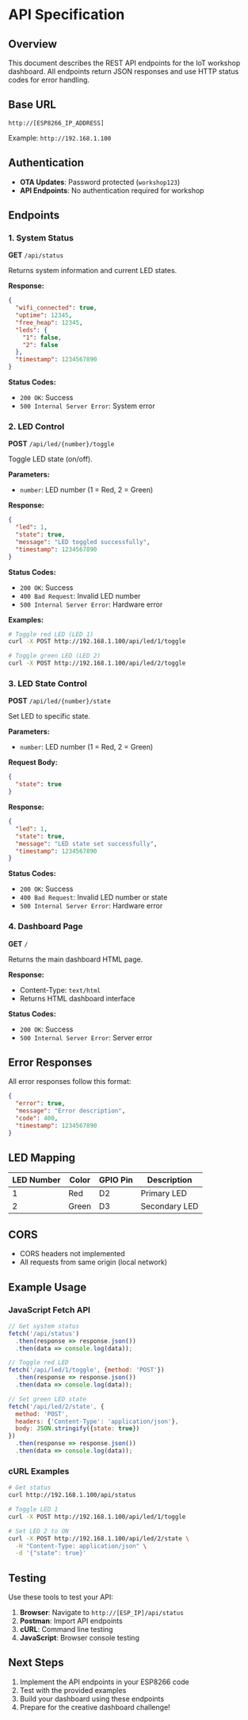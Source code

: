 # API Specification

## Overview

This document describes the REST API endpoints for the IoT workshop dashboard. All endpoints return JSON responses and use HTTP status codes for error handling.

## Base URL

```
http://[ESP8266_IP_ADDRESS]
```

Example: `http://192.168.1.100`

## Authentication

- **OTA Updates**: Password protected (`workshop123`)
- **API Endpoints**: No authentication required for workshop

## Endpoints

### 1. System Status

**GET** `/api/status`

Returns system information and current LED states.

**Response:**
```json
{
  "wifi_connected": true,
  "uptime": 12345,
  "free_heap": 12345,
  "leds": {
    "1": false,
    "2": false
  },
  "timestamp": 1234567890
}
```

**Status Codes:**
- `200 OK`: Success
- `500 Internal Server Error`: System error

### 2. LED Control

**POST** `/api/led/{number}/toggle`

Toggle LED state (on/off).

**Parameters:**
- `number`: LED number (1 = Red, 2 = Green)

**Response:**
```json
{
  "led": 1,
  "state": true,
  "message": "LED toggled successfully",
  "timestamp": 1234567890
}
```

**Status Codes:**
- `200 OK`: Success
- `400 Bad Request`: Invalid LED number
- `500 Internal Server Error`: Hardware error

**Examples:**
```bash
# Toggle red LED (LED 1)
curl -X POST http://192.168.1.100/api/led/1/toggle

# Toggle green LED (LED 2)
curl -X POST http://192.168.1.100/api/led/2/toggle
```

### 3. LED State Control

**POST** `/api/led/{number}/state`

Set LED to specific state.

**Parameters:**
- `number`: LED number (1 = Red, 2 = Green)

**Request Body:**
```json
{
  "state": true
}
```

**Response:**
```json
{
  "led": 1,
  "state": true,
  "message": "LED state set successfully",
  "timestamp": 1234567890
}
```

**Status Codes:**
- `200 OK`: Success
- `400 Bad Request`: Invalid LED number or state
- `500 Internal Server Error`: Hardware error

### 4. Dashboard Page

**GET** `/`

Returns the main dashboard HTML page.

**Response:**
- Content-Type: `text/html`
- Returns HTML dashboard interface

**Status Codes:**
- `200 OK`: Success
- `500 Internal Server Error`: Server error

## Error Responses

All error responses follow this format:

```json
{
  "error": true,
  "message": "Error description",
  "code": 400,
  "timestamp": 1234567890
}
```

## LED Mapping

| LED Number | Color | GPIO Pin | Description |
|------------|-------|----------|-------------|
| 1          | Red   | D2       | Primary LED |
| 2          | Green | D3       | Secondary LED |


## CORS

- CORS headers not implemented
- All requests from same origin (local network)

## Example Usage

### JavaScript Fetch API

```javascript
// Get system status
fetch('/api/status')
  .then(response => response.json())
  .then(data => console.log(data));

// Toggle red LED
fetch('/api/led/1/toggle', {method: 'POST'})
  .then(response => response.json())
  .then(data => console.log(data));

// Set green LED state
fetch('/api/led/2/state', {
  method: 'POST',
  headers: {'Content-Type': 'application/json'},
  body: JSON.stringify({state: true})
})
  .then(response => response.json())
  .then(data => console.log(data));
```

### cURL Examples

```bash
# Get status
curl http://192.168.1.100/api/status

# Toggle LED 1
curl -X POST http://192.168.1.100/api/led/1/toggle

# Set LED 2 to ON
curl -X POST http://192.168.1.100/api/led/2/state \
  -H "Content-Type: application/json" \
  -d '{"state": true}'
```

## Testing

Use these tools to test your API:

1. **Browser**: Navigate to `http://[ESP_IP]/api/status`
2. **Postman**: Import API endpoints
3. **cURL**: Command line testing
4. **JavaScript**: Browser console testing

## Next Steps

1. Implement the API endpoints in your ESP8266 code
2. Test with the provided examples
3. Build your dashboard using these endpoints
4. Prepare for the creative dashboard challenge!
